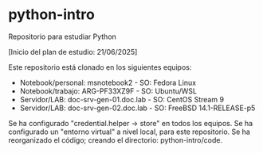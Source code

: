 # python-intro
Repositorio para estudiar Python

[Inicio del plan de estudio: 21/06/2025]

Este repositorio está clonado en los siguientes equipos: 
- Notebook/personal: msnotebook2 - SO: Fedora Linux
- Notebook/trabajo: ARG-PF33XZ9F - SO: Ubuntu/WSL
- Servidor/LAB: doc-srv-gen-01.doc.lab - SO: CentOS Stream 9
- Servidor/LAB: doc-srv-gen-02.doc.lab - SO: FreeBSD 14.1-RELEASE-p5

Se ha configurado "credential.helper -> store" en todos los equipos.
Se ha configurado un "entorno virtual" a nivel local, para este repositorio.
Se ha reorganizado el código; creando el directorio: python-intro/code.
